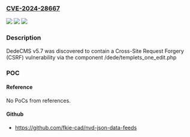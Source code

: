 ### [CVE-2024-28667](https://cve.mitre.org/cgi-bin/cvename.cgi?name=CVE-2024-28667)
![](https://img.shields.io/static/v1?label=Product&message=n%2Fa&color=blue)
![](https://img.shields.io/static/v1?label=Version&message=n%2Fa&color=blue)
![](https://img.shields.io/static/v1?label=Vulnerability&message=n%2Fa&color=brighgreen)

### Description

DedeCMS v5.7 was discovered to contain a Cross-Site Request Forgery (CSRF) vulnerability via the component /dede/templets_one_edit.php

### POC

#### Reference
No PoCs from references.

#### Github
- https://github.com/fkie-cad/nvd-json-data-feeds

